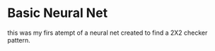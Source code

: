# Basic Neural Net

this was my firs atempt of a neural net created to find a 2X2 checker pattern. 

